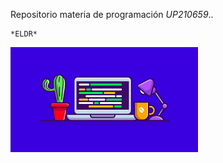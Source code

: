 Repositorio materia de programación _UP210659_..  

    *ELDR*

![imagenes](/imagenes/descarga.png)
